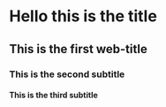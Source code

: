 # Hello this is the title
## This is the first web-title
### This is the second subtitle
#### This is the third subtitle
